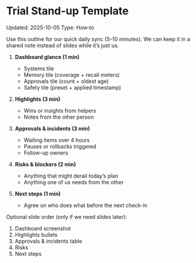 # Trial Stand-up Template

Updated: 2025-10-05
Type: How‑to

Use this outline for our quick daily sync (5–10 minutes). We can keep it in a shared note instead of slides while it’s just us.

1. **Dashboard glance (1 min)**
   - Systems tile
   - Memory tile (coverage + recall meters)
   - Approvals tile (count + oldest age)
   - Safety tile (preset + applied timestamp)

2. **Highlights (3 min)**
   - Wins or insights from helpers
   - Notes from the other person

3. **Approvals & incidents (3 min)**
   - Waiting items over 4 hours
   - Pauses or rollbacks triggered
   - Follow-up owners

4. **Risks & blockers (2 min)**
   - Anything that might derail today’s plan
   - Anything one of us needs from the other

5. **Next steps (1 min)**
   - Agree on who does what before the next check-in

Optional slide order (only if we need slides later):
1. Dashboard screenshot
2. Highlights bullets
3. Approvals & incidents table
4. Risks
5. Next steps
